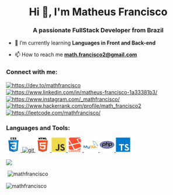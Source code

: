 <h1 align="center">Hi 👋, I'm Matheus Francisco</h1>
<h3 align="center">A passionate FullStack Developer from Brazil</h3>

- 🌱 I’m currently learning **Languages in Front and Back-end**

- 📫 How to reach me **math.francisco2@gmail.com**

<h3 align="left">Connect with me:</h3>
<p align="left">
<a href="https://dev.to/https://dev.to/mathfrancisco" target="blank"><img align="center" src="https://raw.githubusercontent.com/rahuldkjain/github-profile-readme-generator/master/src/images/icons/Social/devto.svg" alt="https://dev.to/mathfrancisco" height="30" width="40" /></a>
<a href="https://linkedin.com/in/https://www.linkedin.com/in/matheus-francisco-1a33381b3/" target="blank"><img align="center" src="https://raw.githubusercontent.com/rahuldkjain/github-profile-readme-generator/master/src/images/icons/Social/linked-in-alt.svg" alt="https://www.linkedin.com/in/matheus-francisco-1a33381b3/" height="30" width="40" /></a>
<a href="https://instagram.com/https://www.instagram.com/_mathfrancisco/" target="blank"><img align="center" src="https://raw.githubusercontent.com/rahuldkjain/github-profile-readme-generator/master/src/images/icons/Social/instagram.svg" alt="https://www.instagram.com/_mathfrancisco/" height="30" width="40" /></a>
<a href="https://www.hackerrank.com/https://www.hackerrank.com/profile/math_francisco2" target="blank"><img align="center" src="https://raw.githubusercontent.com/rahuldkjain/github-profile-readme-generator/master/src/images/icons/Social/hackerrank.svg" alt="https://www.hackerrank.com/profile/math_francisco2" height="30" width="40" /></a>
<a href="https://www.leetcode.com/https://leetcode.com/mathfrancisco/" target="blank"><img align="center" src="https://raw.githubusercontent.com/rahuldkjain/github-profile-readme-generator/master/src/images/icons/Social/leet-code.svg" alt="https://leetcode.com/mathfrancisco/" height="30" width="40" /></a>
</p>

<h3 align="left">Languages and Tools:</h3>
<p align="left"> <a href="https://www.w3schools.com/css/" target="_blank" rel="noreferrer"> <img src="https://raw.githubusercontent.com/devicons/devicon/master/icons/css3/css3-original-wordmark.svg" alt="css3" width="40" height="40"/> </a> <a href="https://git-scm.com/" target="_blank" rel="noreferrer"> <img src="https://www.vectorlogo.zone/logos/git-scm/git-scm-icon.svg" alt="git" width="40" height="40"/> </a> <a href="https://www.w3.org/html/" target="_blank" rel="noreferrer"> <img src="https://raw.githubusercontent.com/devicons/devicon/master/icons/html5/html5-original-wordmark.svg" alt="html5" width="40" height="40"/> </a> <a href="https://developer.mozilla.org/en-US/docs/Web/JavaScript" target="_blank" rel="noreferrer"> <img src="https://raw.githubusercontent.com/devicons/devicon/master/icons/javascript/javascript-original.svg" alt="javascript" width="40" height="40"/> </a> <a href="https://laravel.com/" target="_blank" rel="noreferrer"> <img src="https://raw.githubusercontent.com/devicons/devicon/master/icons/laravel/laravel-plain-wordmark.svg" alt="laravel" width="40" height="40"/> </a> <a href="https://www.mysql.com/" target="_blank" rel="noreferrer"> <img src="https://raw.githubusercontent.com/devicons/devicon/master/icons/mysql/mysql-original-wordmark.svg" alt="mysql" width="40" height="40"/> </a> <a href="https://www.php.net" target="_blank" rel="noreferrer"> <img src="https://raw.githubusercontent.com/devicons/devicon/master/icons/php/php-original.svg" alt="php" width="40" height="40"/> </a> <a href="https://www.typescriptlang.org/" target="_blank" rel="noreferrer"> <img src="https://raw.githubusercontent.com/devicons/devicon/master/icons/typescript/typescript-original.svg" alt="typescript" width="40" height="40"/> </a> </p>


<a href="https://github.com/mathfrancisco/convoychat">
  <img align="center" src="https:/github-readme-stats-matheus-francisco.vercel.app/api/pin/?username=mathfrancisco&repo=convoychat&show icons=true&theme=dracula" />
</a>
</a> <a href= "https://github-readme-stats-matheus-francisco.vercel.app/api/top-langs/?username=mathfrancisco&layout=compact" > </a> 

<p>&nbsp;<img align="center" src="https://github-readme-stats-matheus-francisco.vercel.app/api?username=mathfrancisco&show_icons=true&locale=en&theme=dracula" alt="mathfrancisco" /></p>
    
<p><img align="center" src="https://github-readme-streak-stats.herokuapp.com/?user=mathfrancisco&theme=dracula" alt="mathfrancisco" /></p>
